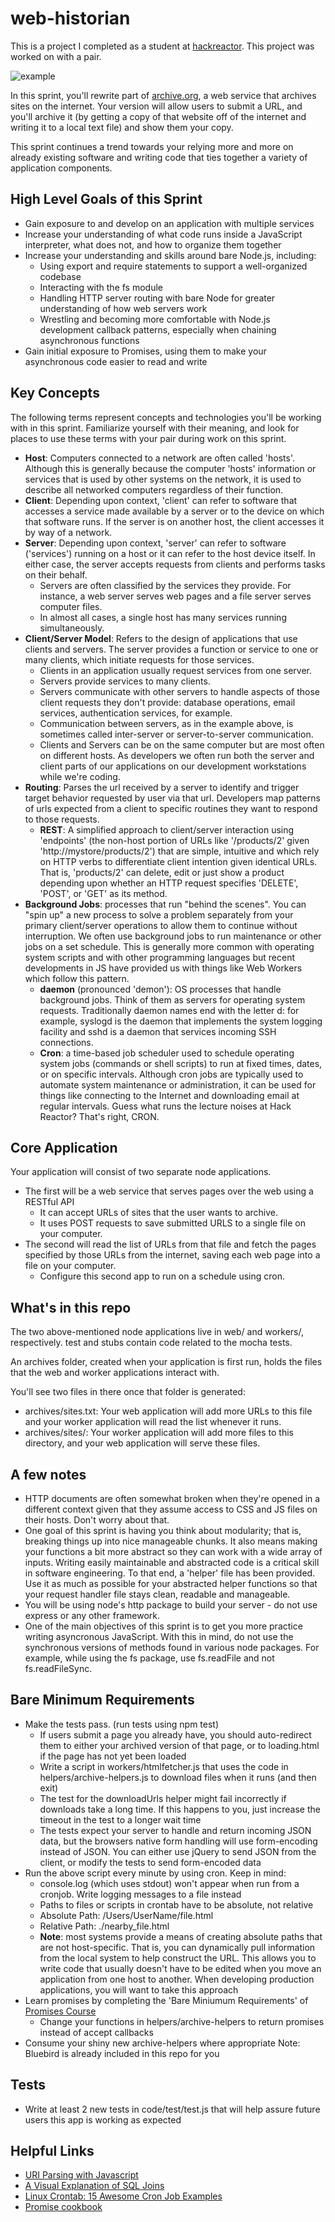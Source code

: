 # web-historian
This is a project I completed as a student at [hackreactor](http://hackreactor.com). This project was worked on with a pair.

![example](https://cloud.githubusercontent.com/assets/15180/5589668/36101fae-90d9-11e4-9011-c86b30b1458f.gif)

In this sprint, you'll rewrite part of [archive.org](https://archive.org/), a web service that archives sites on the internet. Your version will allow users to submit a URL, and you'll archive it (by getting a copy of that website off of the internet and writing it to a local text file) and show them your copy.

This sprint continues a trend towards your relying more and more on already existing software and writing code that ties together a variety of application components.

## High Level Goals of this Sprint
* Gain exposure to and develop on an application with multiple services
* Increase your understanding of what code runs inside a JavaScript interpreter, what does not, and how to organize them together
* Increase your understanding and skills around bare Node.js, including:
  * Using export and require statements to support a well-organized codebase
  * Interacting with the fs module
  * Handling HTTP server routing with bare Node for greater understanding of how web servers work
  * Wrestling and becoming more comfortable with Node.js development callback patterns, especially when chaining asynchronous functions
* Gain initial exposure to Promises, using them to make your asynchronous code easier to read and write

## Key Concepts
The following terms represent concepts and technologies you'll be working with in this sprint. Familiarize yourself with their meaning, and look for places to use these terms with your pair during work on this sprint.

* **Host**: Computers connected to a network are often called 'hosts'. Although this is generally because the computer 'hosts' information or services that is used by other systems on the network, it is used to describe all networked computers regardless of their function.
* **Client**: Depending upon context, 'client' can refer to software that accesses a service made available by a server or to the device on which that software runs. If the server is on another host, the client accesses it by way of a network.
* **Server**: Depending upon context, 'server' can refer to software ('services') running on a host or it can refer to the host device itself. In either case, the server accepts requests from clients and performs tasks on their behalf.
  * Servers are often classified by the services they provide. For instance, a web server serves web pages and a file server serves computer files.
  * In almost all cases, a single host has many services running simultaneously.
* **Client/Server Model**: Refers to the design of applications that use clients and servers. The server provides a function or service to one or many clients, which initiate requests for those services.
  * Clients in an application usually request services from one server.
  * Servers provide services to many clients.
  * Servers communicate with other servers to handle aspects of those client requests they don't provide: database operations, email services, authentication services, for example.
  * Communication between servers, as in the example above, is sometimes called inter-server or server-to-server communication.
  * Clients and Servers can be on the same computer but are most often on different hosts. As developers we often run both the server and client parts of our applications on our development workstations while we're coding.
* **Routing**: Parses the url received by a server to identify and trigger target behavior requested by user via that url. Developers map patterns of urls expected from a client to specific routines they want to respond to those requests.
  * **REST**: A simplified approach to client/server interaction using 'endpoints' (the non-host portion of URLs like '/products/2' given 'http://mystore/products/2') that are simple, intuitive and which rely on HTTP verbs to differentiate client intention given identical URLs. That is, 'products/2' can delete, edit or just show a product depending upon whether an HTTP request specifies 'DELETE', 'POST', or 'GET' as its method.
* **Background Jobs**: processes that run "behind the scenes". You can "spin up" a new process to solve a problem separately from your primary client/server operations to allow them to continue without interruption. We often use background jobs to run maintenance or other jobs on a set schedule. This is generally more common with operating system scripts and with other programming languages but recent developments in JS have provided us with things like Web Workers which follow this pattern.
  * **daemon** (pronounced 'demon'): OS processes that handle background jobs. Think of them as servers for operating system requests. Traditionally daemon names end with the letter d: for example, syslogd is the daemon that implements the system logging facility and sshd is a daemon that services incoming SSH connections.
  * **Cron**: a time-based job scheduler used to schedule operating system jobs (commands or shell scripts) to run at fixed times, dates, or on specific intervals. Although cron jobs are typically used to automate system maintenance or administration, it can be used for things like connecting to the Internet and downloading email at regular intervals. Guess what runs the lecture noises at Hack Reactor? That's right, CRON.

## Core Application
Your application will consist of two separate node applications.
* The first will be a web service that serves pages over the web using a RESTful API
  * It can accept URLs of sites that the user wants to archive.
  * It uses POST requests to save submitted URLS to a single file on your computer.
* The second will read the list of URLs from that file and fetch the pages specified by those URLs from the internet, saving each web page into a file on your computer.
  * Configure this second app to run on a schedule using cron.

## What's in this repo
The two above-mentioned node applications live in web/ and workers/, respectively. test and stubs contain code related to the mocha tests.

An archives folder, created when your application is first run, holds the files that the web and worker applications interact with.

You'll see two files in there once that folder is generated:
* archives/sites.txt: Your web application will add more URLs to this file and your worker application will read the list whenever it runs.
* archives/sites/: Your worker application will add more files to this directory, and your web application will serve these files.

## A few notes
* HTTP documents are often somewhat broken when they're opened in a different context given that they assume access to CSS and JS files on their hosts. Don't worry about that.
* One goal of this sprint is having you think about modularity; that is, breaking things up into nice manageable chunks. It also means making your functions a bit more abstract so they can work with a wide array of inputs. Writing easily maintainable and abstracted code is a critical skill in software engineering. To that end, a 'helper' file has been provided. Use it as much as possible for your abstracted helper functions so that your request handler file stays clean, readable and manageable.
* You will be using node's http package to build your server - do not use express or any other framework.
* One of the main objectives of this sprint is to get you more practice writing asyncronous JavaScript. With this in mind, do not use the synchronous versions of methods found in various node packages. For example, while using the fs package, use fs.readFile and not fs.readFileSync.

## Bare Minimum Requirements
* Make the tests pass. (run tests using npm test)
  * If users submit a page you already have, you should auto-redirect them to either your archived version of that page, or to loading.html if the page has not yet been loaded
  * Write a script in workers/htmlfetcher.js that uses the code in helpers/archive-helpers.js to download files when it runs (and then exit)
  * The test for the downloadUrls helper might fail incorrectly if downloads take a long time. If this happens to you, just increase the timeout in the test to a longer wait time
  * The tests expect your server to handle and return incoming JSON data, but the browsers native form handling will use form-encoding instead of JSON. You can either use jQuery to send JSON from the client, or modify the tests to send form-encoded data
* Run the above script every minute by using cron. Keep in mind:
  * console.log (which uses stdout) won't appear when run from a cronjob. Write logging messages to a file instead
  * Paths to files or scripts in crontab have to be absolute, not relative
  * Absolute Path: /Users/UserName/file.html
  * Relative Path: ./nearby_file.html
  * **Note**: most systems provide a means of creating absolute paths that are not host-specific. That is, you can dynamically pull information from the local system to help construct the URL. This allows you to write code that usually doesn't have to be edited when you move an application from one host to another. When developing production applications, you will want to take this approach
* Learn promises by completing the 'Bare Miniumum Requirements' of [Promises Course](https://github.com/arsimr16/promises)
  * Change your functions in helpers/archive-helpers to return promises instead of accept callbacks
* Consume your shiny new archive-helpers where appropriate Note: Bluebird is already included in this repo for you

## Tests
* Write at least 2 new tests in code/test/test.js that will help assure future users this app is working as expected

## Helpful Links
* [URI Parsing with Javascript](https://gist.github.com/jlong/2428561)
* [A Visual Explanation of SQL Joins](https://blog.codinghorror.com/a-visual-explanation-of-sql-joins/)
* [Linux Crontab: 15 Awesome Cron Job Examples](https://www.thegeekstuff.com/2009/06/15-practical-crontab-examples/)
* [Promise cookbook](https://github.com/mattdesl/promise-cookbook)
